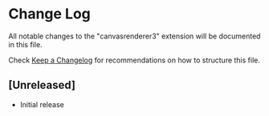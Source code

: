 # Change Log

All notable changes to the "canvasrenderer3" extension will be documented in this file.

Check [Keep a Changelog](http://keepachangelog.com/) for recommendations on how to structure this file.

## [Unreleased]

- Initial release